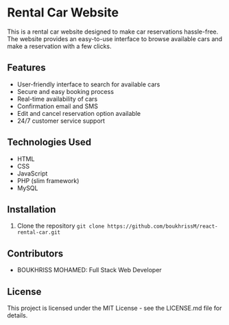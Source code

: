 # Rental Car Website 

This is a rental car website designed to make car reservations hassle-free. The website provides an easy-to-use interface to browse available cars and make a reservation with a few clicks.

## Features
- User-friendly interface to search for available cars
- Secure and easy booking process
- Real-time availability of cars
- Confirmation email and SMS
- Edit and cancel reservation option available
- 24/7 customer service support

## Technologies Used
- HTML
- CSS
- JavaScript
- PHP (slim framework)
- MySQL

## Installation
1. Clone the repository `git clone https://github.com/boukhrissM/react-rental-car.git`


## Contributors
- BOUKHRISS MOHAMED: Full Stack Web Developer


## License
This project is licensed under the MIT License - see the LICENSE.md file for details.

